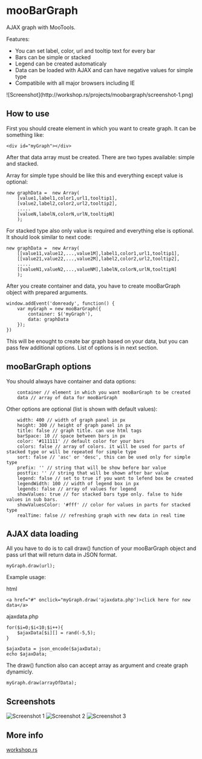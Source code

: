 mooBarGraph
===========

AJAX graph with MooTools.

Features:
<ul>
<li>You can set label, color, url and tooltip text for every bar</li>
<li>Bars can be simple or stacked</li>
<li>Legend can be created automaticaly</li>
<li>Data can be loaded with AJAX and can have negative values for simple type</li>
<li>Compatibile with all major browsers including IE</li>
</ul>
![Screenshot](http://workshop.rs/projects/moobargraph/screenshot-1.png)


How to use
----------

First you should create element in which you want to create graph. It can be something like:

	<div id="myGraph"></div>

After that data array must be created. There are two types available: simple and stacked.

Array for simple type should be like this and everything except value is optional:

	new graphData =  new Array(
		[value1,label1,color1,url1,tooltip1],
		[value2,label2,color2,url2,tooltip2],
		.....
		[valueN,labelN,colorN,urlN,tooltipN]
		);
		

For stacked type also only value is required and everything else is optional. It should look similar to next code:

	new graphData =  new Array(
		[[value11,value12,...,value1M],label1,color1,url1,tooltip1],
		[[value21,value22,...,value2M],label2,color2,url2,tooltip2],
		.....
		[[valueN1,valueN2,...,valueNM],labelN,colorN,urlN,tooltipN]
		);

After you create container and data, you have to create mooBarGraph object with prepared arguments.

	window.addEvent('domready', function() {
	    var myGraph = new mooBarGraph({
	    	container: $('myGraph'),
	    	data: graphData
	    });
	})

This will be enought to create bar graph based on your data, but you can pass few additional options. List of options is in next section.


mooBarGraph options
-------------------

You should always have container and data options:

		container // element in which you want mooBarGraph to be created
		data // array of data for mooBarGraph
		
Other options are optional (list is shown with default values):

		width: 400 // width of graph panel in px
		height: 300 // height of graph panel in px
		title: false // graph title. can use html tags 		
		barSpace: 10 // space between bars in px
		color: '#111111' // default color for your bars
		colors: false // array of colors. it will be used for parts of stacked type or will be repeated for simple type
		sort: false // 'asc' or 'desc', this can be used only for simple type
		prefix: '' // string that will be show before bar value
		postfix: '' // string that will be shown after bar value
		legend: false // set to true if you want to lefend box be created
		legendWidth: 100 // width of legend box in px
		legends: false // array of values for legend
		showValues: true // for stacked bars type only. false to hide values in sub bars.
		showValuesColor: '#fff' // color for values in parts for stacked type
		realTime: false // refreshing graph with new data in real time
	

AJAX data loading 
-----------------

All you have to do is to call draw() function of your mooBarGraph object and pass url that will return data in JSON format.

	myGraph.draw(url);
	
Example usage:

html

	<a href="#" onclick="myGraph.draw('ajaxdata.php')>click here for new data</a>	

ajaxdata.php

	for($i=0;$i<10;$i++){
		$ajaxData[$i][] = rand(-5,5);
	}

	$ajaxData = json_encode($ajaxData);
	echo $ajaxData;
	
	
The draw() function also can accept array as argument and create graph dynamicly.

	myGraph.draw(arrayOfData);

Screenshots
-----------

![Screenshot 1](http://workshop.rs/projects/moobargraph/screenshot-1.png)
![Screenshot 2](http://workshop.rs/projects/moobargraph/screenshot-2.png)
![Screenshot 3](http://workshop.rs/projects/moobargraph/screenshot-3.png)

More info
---------
<a href="http://workshop.rs">workshop.rs</a>
 